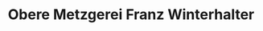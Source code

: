 ---
title: "Obere Metzgerei Franz Winterhalter"
url: /haslach-im-kinzigtal/obere-metzgerei-franz-winterhalter/
shop: Metzgerei
---